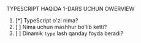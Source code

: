    TYPESCRIPT HAQIDA 1-DARS UCHUN OWERVIEW
1. [*] TypeScript o'zi nima?
2. [ ] Nima uchun mashhur bo'lib ketti?
3. [ ] Dinamik `type` lash qanday foyda beradi? 